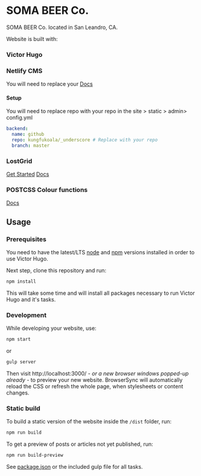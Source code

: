 # SOMA BEER Co.
SOMA BEER Co. located in San Leandro, CA.

Website is built with:
### Victor Hugo


### Netlify CMS
You will need to replace your
[Docs](https://www.netlifycms.org/docs/)

#### Setup
You will need to replace repo with your repo in the site > static > admin> config.yml

```yaml
backend:
  name: github
  repo: kungfukoala/_underscore # Replace with your repo
  branch: master
```

### LostGrid
[Get Started](https://github.com/peterramsing/lost)
[Docs](http://lostgrid.org/docs.html)

### POSTCSS Colour functions
[Docs](https://www.npmjs.com/package/postcss-colour-functions)


## Usage

### Prerequisites

You need to have the latest/LTS [node](https://nodejs.org/en/download/) and [npm](https://www.npmjs.com/get-npm) versions installed in order to use Victor Hugo.

Next step, clone this repository and run:

```bash
npm install
```

This will take some time and will install all packages necessary to run Victor Hugo and it's tasks.

### Development

While developing your website, use:

```bash
npm start
```

or

```bash
gulp server
```

Then visit http://localhost:3000/ *- or a new browser windows popped-up already -* to preview your new website. BrowserSync will automatically reload the CSS or refresh the whole page, when stylesheets or content changes.

### Static build

To build a static version of the website inside the `/dist` folder, run:

```bash
npm run build
```

To get a preview of posts or articles not yet published, run:

```bash
npm run build-preview
```

See [package.json](package.json#L7) or the included gulp file for all tasks.
